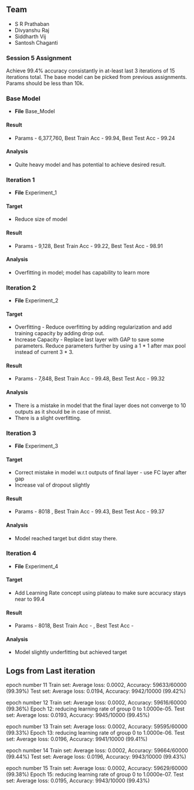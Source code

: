 ## Team ##

* S R Prathaban
* Divyanshu Raj
* Siddharth Vij
* Santosh Chaganti

### Session 5 Assignment ###
Achieve 99.4% accuracy consistantly in at-least last 3 iterations of 15 iterations total. The base model can be picked from previous assignments. Params should be less than 10k.

### Base Model
* **File** Base_Model
#### Result
* Params - 6,377,760, Best Train Acc - 99.94, Best Test Acc - 99.24
#### Analysis
* Quite heavy model and has potential to achieve desired result.

### Iteration 1
* **File** Experiment_1
#### Target
* Reduce size of model
#### Result
* Params - 9,128, Best Train Acc - 99.22, Best Test Acc - 98.91 
#### Analysis
* Overfitting in model; model has capability to learn more

### Iteration 2
* **File** Experiment_2
#### Target
* Overfitting - Reduce overfitting by adding regularization and add training capacity by adding drop out. 
* Increase Capacity - Replace last layer with GAP to save some parameters. Reduce parameters further by using a 1 * 1 after max pool instead of current 3 * 3.
#### Result
* Params - 7,848, Best Train Acc - 99.48, Best Test Acc - 99.32
#### Analysis
* There is a mistake in model that the final layer does not converge to 10 outputs as it should be in case of mnist.
* There is a slight overfitting.

### Iteration 3
* **File** Experiment_3
#### Target
* Correct mistake in model w.r.t outputs of final layer - use FC layer after gap
* Increase val of dropout slightly
#### Result
* Params - 8018 , Best Train Acc - 99.43, Best Test Acc - 99.37
#### Analysis
* Model reached target but didnt stay there. 

### Iteration 4
* **File** Experiment_4
#### Target
* Add Learning Rate concept using plateau to make sure accuracy stays near to 99.4 
#### Result
* Params - 8018, Best Train Acc - , Best Test Acc -  
#### Analysis
* Model slightly underfitting but achieved target

## Logs from Last iteration
epoch number  11
Train set: Average loss: 0.0002, Accuracy: 59633/60000 (99.39%)
Test set: Average loss: 0.0194, Accuracy: 9942/10000 (99.42%)

epoch number  12
Train set: Average loss: 0.0002, Accuracy: 59616/60000 (99.36%)
Epoch    12: reducing learning rate of group 0 to 1.0000e-05.
Test set: Average loss: 0.0193, Accuracy: 9945/10000 (99.45%)

epoch number  13
Train set: Average loss: 0.0002, Accuracy: 59595/60000 (99.33%)
Epoch    13: reducing learning rate of group 0 to 1.0000e-06.
Test set: Average loss: 0.0196, Accuracy: 9941/10000 (99.41%)

epoch number  14
Train set: Average loss: 0.0002, Accuracy: 59664/60000 (99.44%)
Test set: Average loss: 0.0196, Accuracy: 9943/10000 (99.43%)

epoch number  15
Train set: Average loss: 0.0002, Accuracy: 59629/60000 (99.38%)
Epoch    15: reducing learning rate of group 0 to 1.0000e-07.
Test set: Average loss: 0.0195, Accuracy: 9943/10000 (99.43%)
